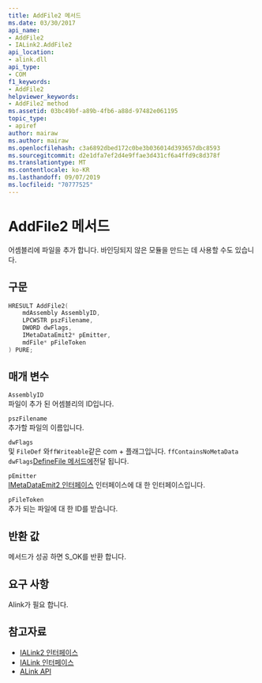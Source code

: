 ```yaml
---
title: AddFile2 메서드
ms.date: 03/30/2017
api_name:
- AddFile2
- IALink2.AddFile2
api_location:
- alink.dll
api_type:
- COM
f1_keywords:
- AddFile2
helpviewer_keywords:
- AddFile2 method
ms.assetid: 03bc49bf-a89b-4fb6-a88d-97482e061195
topic_type:
- apiref
author: mairaw
ms.author: mairaw
ms.openlocfilehash: c3a6892dbed172c0be3b036014d393657dbc8593
ms.sourcegitcommit: d2e1dfa7ef2d4e9ffae3d431cf6a4ffd9c8d378f
ms.translationtype: MT
ms.contentlocale: ko-KR
ms.lasthandoff: 09/07/2019
ms.locfileid: "70777525"
---
```

# <a name="addfile2-method"></a>AddFile2 메서드
어셈블리에 파일을 추가 합니다. 바인딩되지 않은 모듈을 만드는 데 사용할 수도 있습니다.  
  
## <a name="syntax"></a>구문  
  
```cpp  
HRESULT AddFile2(  
    mdAssembly AssemblyID,  
    LPCWSTR pszFilename,  
    DWORD dwFlags,  
    IMetaDataEmit2* pEmitter,  
    mdFile* pFileToken  
) PURE;  
```  
  
## <a name="parameters"></a>매개 변수  
 `AssemblyID`  
 파일이 추가 된 어셈블리의 ID입니다.  
  
 `pszFilename`  
 추가할 파일의 이름입니다.  
  
 `dwFlags`  
 및 `FileDef` 와`ffWriteable`같은 com + 플래그입니다. `ffContainsNoMetaData` `dwFlags`[DefineFile 메서드에](../metadata/imetadataassemblyemit-definefile-method.md)전달 됩니다.  
  
 `pEmitter`  
 [IMetaDataEmit2 인터페이스](../metadata/imetadataemit2-interface.md) 인터페이스에 대 한 인터페이스입니다.  
  
 `pFileToken`  
 추가 되는 파일에 대 한 ID를 받습니다.  
  
## <a name="return-value"></a>반환 값  
 메서드가 성공 하면 S_OK를 반환 합니다.  
  
## <a name="requirements"></a>요구 사항  
 Alink가 필요 합니다.  
  
## <a name="see-also"></a>참고자료

- [IALink2 인터페이스](ialink2-interface.md)
- [IALink 인터페이스](ialink-interface.md)
- [ALink API](index.md)
